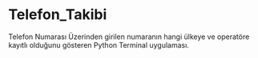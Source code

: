 # Telefon_Takibi
Telefon Numarası Üzerinden girilen numaranın hangi ülkeye ve operatöre kayıtlı olduğunu gösteren Python Terminal uygulaması.
